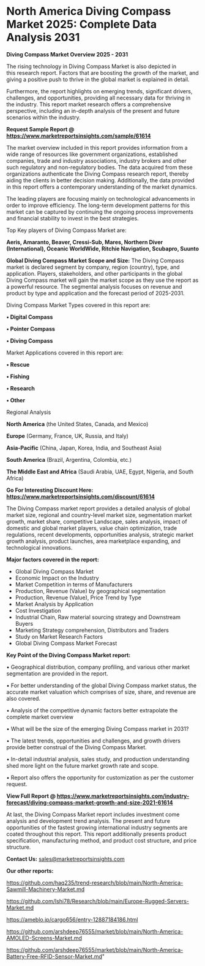  # North America Diving Compass Market 2025: Complete Data Analysis 2031

<Strong> Diving Compass Market Overview 2025 - 2031</strong>

The rising technology in Diving Compass Market is also depicted in this research report. Factors that are boosting the growth of the market, and giving a positive push to thrive in the global market is explained in detail.

Furthermore, the report highlights on emerging trends, significant drivers, challenges, and opportunities, providing all necessary data for thriving in the industry. This report market research offers a comprehensive perspective, including an in-depth analysis of the present and future scenarios within the industry.

<strong>Request Sample Report @ <a href=https://www.marketreportsinsights.com/sample/61614>https://www.marketreportsinsights.com/sample/61614</a></strong>

The market overview included in this report provides information from a wide range of resources like government organizations, established companies, trade and industry associations, industry brokers and other such regulatory and non-regulatory bodies. The data acquired from these organizations authenticate the Diving Compass research report, thereby aiding the clients in better decision making. Additionally, the data provided in this report offers a contemporary understanding of the market dynamics.

The leading players are focusing mainly on technological advancements in order to improve efficiency. The long-term development patterns for this market can be captured by continuing the ongoing process improvements and financial stability to invest in the best strategies.

Top Key players of Diving Compass Market are:

<strong>Aeris, Amaranto, Beaver, Cressi-Sub, Mares, Northern Diver (International), Oceanic WorldWide, Ritchie Navigation, Scubapro, Suunto</strong>

<strong><b>Global Diving Compass Market Scope and Size:</b></strong>
The Diving Compass market is declared segment by company, region (country), type, and application. Players, stakeholders, and other participants in the global Diving Compass market will gain the market scope as they use the report as a powerful resource. The segmental analysis focuses on revenue and product by type and application and the forecast period of 2025-2031.

Diving Compass Market Types covered in this report are:

<strong>• Digital Compass

• Pointer Compass

• Diving Compass</strong>

Market Applications covered in this report are:

<strong>• Rescue

• Fishing

• Research

• Other</strong> 

Regional Analysis

<strong>North America</strong> (the United States, Canada, and Mexico)

<strong>Europe</strong> (Germany, France, UK, Russia, and Italy)

<strong>Asia-Pacific</strong> (China, Japan, Korea, India, and Southeast Asia)

<strong>South America</strong> (Brazil, Argentina, Colombia, etc.)

<strong>The Middle East and Africa</strong> (Saudi Arabia, UAE, Egypt, Nigeria, and South Africa)

<strong>Go For Interesting Discount Here: <a href=https://www.marketreportsinsights.com/discount/61614>https://www.marketreportsinsights.com/discount/61614</a></strong>

The Diving Compass market report provides a detailed analysis of global market size, regional and country-level market size, segmentation market growth, market share, competitive Landscape, sales analysis, impact of domestic and global market players, value chain optimization, trade regulations, recent developments, opportunities analysis, strategic market growth analysis, product launches, area marketplace expanding, and technological innovations.

<strong><b>Major factors covered in the report:</b></strong>
<ul>
  <li>Global Diving Compass Market </li>
  <li>Economic Impact on the Industry</li>
  <li>Market Competition in terms of Manufacturers</li>
  <li>Production, Revenue (Value) by geographical segmentation</li>
  <li>Production, Revenue (Value), Price Trend by Type</li>
  <li>Market Analysis by Application</li>
  <li>Cost Investigation</li>
  <li>Industrial Chain, Raw material sourcing strategy and Downstream Buyers</li>
  <li>Marketing Strategy comprehension, Distributors and Traders</li>
  <li>Study on Market Research Factors</li>
  <li>Global Diving Compass Market Forecast</li>
</ul>

<strong><b>Key Point of the Diving Compass Market report:</b></strong>

• Geographical distribution, company profiling, and various other market segmentation are provided in the report.

• For better understanding of the global Diving Compass market status, the accurate market valuation which comprises of size, share, and revenue are also covered.

• Analysis of the competitive dynamic factors better extrapolate the complete market overview

• What will be the size of the emerging Diving Compass market in 2031?

• The latest trends, opportunities and challenges, and growth drivers provide better construal of the Diving Compass Market.

• In-detail industrial analysis, sales study, and production understanding shed more light on the future market growth rate and scope.

• Report also offers the opportunity for customization as per the customer request.

<strong><b>View Full Report @ <a href=https://www.marketreportsinsights.com/industry-forecast/diving-compass-market-growth-and-size-2021-61614>https://www.marketreportsinsights.com/industry-forecast/diving-compass-market-growth-and-size-2021-61614</a></b></strong>


At last, the Diving Compass Market report includes investment come analysis and development trend analysis. The present and future opportunities of the fastest growing international industry segments are coated throughout this report. This report additionally presents product specification, manufacturing method, and product cost structure, and price structure.

<strong>Contact Us:</strong>
sales@marketreportsinsights.com

<strong>Our other reports:</strong>

<a href=https://github.com/haq235/trend-research/blob/main/North-America-Sawmill-Machinery-Market.md>https://github.com/haq235/trend-research/blob/main/North-America-Sawmill-Machinery-Market.md</a>

<a href=https://github.com/Ishi78/Research/blob/main/Europe-Rugged-Servers-Market.md>https://github.com/Ishi78/Research/blob/main/Europe-Rugged-Servers-Market.md</a>

<a href=https://ameblo.jp/cargo656/entry-12887184186.html>https://ameblo.jp/cargo656/entry-12887184186.html</a>

<a href=https://github.com/arshdeep76555/market/blob/main/North-America-AMOLED-Screens-Market.md>https://github.com/arshdeep76555/market/blob/main/North-America-AMOLED-Screens-Market.md</a>

<a href=https://github.com/arshdeep76555/market/blob/main/North-America-Battery-Free-RFID-Sensor-Market.md>https://github.com/arshdeep76555/market/blob/main/North-America-Battery-Free-RFID-Sensor-Market.md</a>"
